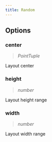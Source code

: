 ```yaml
---
title: Random
---
```


## Options

### center

> _PointTuple_

Layout center

### height

> _number_

Layout height range

### width

> _number_

Layout width range
